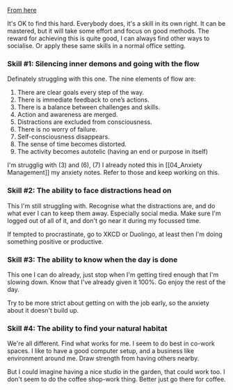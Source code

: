 [From here](https://creativecloud.adobe.com/discover/article/how-to-work-alone)

It's OK to find this hard.  Everybody does, it's a skill in its own right. It can be mastered, but it will take some effort and focus on good methods.  The reward for achieving this is quite good, I can always find other ways to socialise.  Or apply these same skills in a normal office setting.

### Skill #1: Silencing inner demons and going with the flow
Definately struggling with this one.  The nine elements of flow are: 

1. There are clear goals every step of the way. 
2. There is immediate feedback to one’s actions. 
3. There is a balance between challenges and skills. 
4.  Action and awareness are merged. 
5.  Distractions are excluded from consciousness. 
6.  There is no worry of failure. 
7.   Self-consciousness disappears. 
8.  The sense of time becomes distorted. 
9.  The activity becomes autotelic (having an end or purpose in itself)

I'm strugglig with (3) and (6), (7) I already noted this in [[04_Anxiety Management]] my anxiety notes.  Refer to those and keep working on this.

### Skill #2: The ability to face distractions head on
This I'm still struggling with.  Recognise what the distractions are, and do what ever I can to keep them away.  Especially social media.  Make sure I'm logged out of all of it, and don't go near it during my focussed time.

If tempted to procrastinate, go to XKCD or Duolingo, at least then I'm doing something positive or productive.

### Skill #3: The ability to know when the day is done
This one I can do already, just stop when I'm getting tired enough that I'm slowing down.  Know that I've already given it 100%.  Go enjoy the rest of the day.

Try to be more strict about getting on with the job early, so the anxiety about it doesn't build up.

### Skill #4: The ability to find your natural habitat
We're all different.  Find what works for me.  I seem to do best in co-work spaces.  I like to have a good computer setup, and a business like environment around me.  Draw strength from having others nearby.  

But I could imagine having a nice studio in the garden, that could work too.  I don't seem to do the coffee shop-work thing.  Better just go there for coffee.


